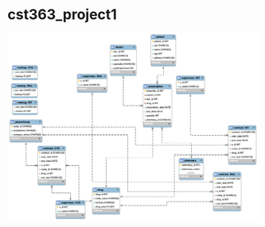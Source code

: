 # cst363_project1
<img src= "https://github.com/flores58c/cst363_project1/blob/main/er_model.png?raw=true">
